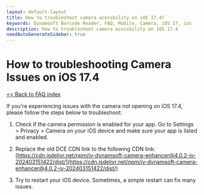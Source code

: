 ```yaml
---
layout: default-layout
title: How to troubleshoot camera acessbility on iOS 17.4?
keywords: Dynamsoft Barcode Reader, FAQ, Mobile, Camera, iOS 17, ios
description: How to troubleshoot camera acessbility on iOS 17.4
needAutoGenerateSidebar: true
---
```


# How to troubleshooting Camera Issues on iOS 17.4

[<< Back to FAQ index](index.md)

If you're experiencing issues with the camera not opening on iOS 17.4, please follow the steps below to troubleshoot:

1. Check if the camera permission is enabled for your app. Go to Settings > Privacy > Camera on your iOS device and make sure your app is listed and enabled.

2. Replace the old DCE CDN link to the following CDN link: [https://cdn.jsdelivr.net/npm/iv-dynamsoft-camera-enhancer@4.0.2-iv-202403151422/dist/](https://cdn.jsdelivr.net/npm/iv-dynamsoft-camera-enhancer@4.0.2-iv-202403151422/dist/)

3. Try to restart your iOS device. Sometimes, a simple restart can fix many issues.
